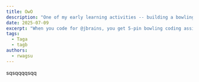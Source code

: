 ```yaml
---
title: OwO
description: "One of my early learning activities -- building a bowling game."
date: 2025-07-09
excerpt: "When you code for @jbrains, you get 5-pin bowling coding assignments!"
tags:
  - Taga
  - tagb
authors:
  - rwagsu
---
```

sqsqqqqsqq